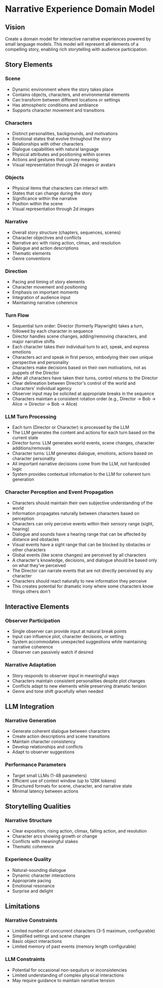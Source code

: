# Narrative Experience Domain Model

## Vision
Create a domain model for interactive narrative experiences powered by small language models. This model will represent all elements of a compelling story, enabling rich storytelling with audience participation.

## Story Elements

### Scene
- Dynamic environment where the story takes place
- Contains objects, characters, and environmental elements
- Can transform between different locations or settings
- Has atmospheric conditions and ambiance
- Supports character movement and transitions

### Characters
- Distinct personalities, backgrounds, and motivations
- Emotional states that evolve throughout the story
- Relationships with other characters
- Dialogue capabilities with natural language
- Physical attributes and positioning within scenes
- Actions and gestures that convey meaning
- Visual representation through 2d images or avatars

### Objects
- Physical items that characters can interact with
- States that can change during the story
- Significance within the narrative
- Position within the scene
- Visual representation through 2d images

### Narrative
- Overall story structure (chapters, sequences, scenes)
- Character objectives and conflicts
- Narrative arc with rising action, climax, and resolution
- Dialogue and action descriptions
- Thematic elements
- Genre conventions

### Direction
- Pacing and timing of story elements
- Character movement and positioning
- Emphasis on important moments
- Integration of audience input
- Maintaining narrative coherence

### Turn Flow
- Sequential turn order: Director (formerly Playwright) takes a turn, followed by each character in sequence
- Director handles scene changes, adding/removing characters, and major narrative shifts
- Each character takes their individual turn to act, speak, and express emotions
- Characters act and speak in first person, embodying their own unique perspective and personality
- Characters make decisions based on their own motivations, not as puppets of the Director
- After all characters have taken their turns, control returns to the Director
- Clear delineation between Director's control of the world and characters' individual agency
- Observer input may be solicited at appropriate breaks in the sequence
- Characters maintain a consistent rotation order (e.g., Director → Bob → Alice → Director → Bob → Alice)

### LLM Turn Processing
- Each turn (Director or Character) is processed by the LLM
- The LLM generates the content and actions for each turn based on the current state
- Director turns: LLM generates world events, scene changes, character additions/removals
- Character turns: LLM generates dialogue, emotions, actions based on character personality
- All important narrative decisions come from the LLM, not hardcoded logic
- System provides contextual information to the LLM for coherent turn generation

### Character Perception and Event Propagation
- Characters should maintain their own subjective understanding of the world
- Information propagates naturally between characters based on perception
- Characters can only perceive events within their sensory range (sight, hearing)
- Dialogue and sounds have a hearing range that can be affected by distance and obstacles
- Visual events have a sight range that can be blocked by obstacles or other characters
- Global events (like scene changes) are perceived by all characters
- A character's knowledge, decisions, and dialogue should be based only on what they've perceived
- The Director can narrate events that are not directly perceived by any character
- Characters should react naturally to new information they perceive
- This creates potential for dramatic irony where some characters know things others don't

## Interactive Elements

### Observer Participation
- Single observer can provide input at natural break points
- Input can influence plot, character decisions, or setting
- System accommodates unexpected suggestions while maintaining narrative coherence
- Observer can passively watch if desired

### Narrative Adaptation
- Story responds to observer input in meaningful ways
- Characters maintain consistent personalities despite plot changes
- Conflicts adapt to new elements while preserving dramatic tension
- Genre and tone shift gracefully when needed

## LLM Integration

### Narrative Generation
- Generate coherent dialogue between characters
- Create action descriptions and scene transitions
- Maintain character consistency
- Develop relationships and conflicts
- Adapt to observer suggestions

### Performance Parameters
- Target small LLMs (1-4B parameters)
- Efficient use of context window (up to 128K tokens)
- Structured formats for scene, character, and narrative state
- Minimal latency between actions

## Storytelling Qualities

### Narrative Structure
- Clear exposition, rising action, climax, falling action, and resolution
- Character arcs showing growth or change
- Conflicts with meaningful stakes
- Thematic coherence

### Experience Quality
- Natural-sounding dialogue
- Dynamic character interactions
- Appropriate pacing
- Emotional resonance
- Surprise and delight

## Limitations

### Narrative Constraints
- Limited number of concurrent characters (3-5 maximum, configurable)
- Simplified settings and scene changes
- Basic object interactions
- Limited memory of past events (memory length configurable)

### LLM Constraints
- Potential for occasional non-sequiturs or inconsistencies
- Limited understanding of complex physical interactions
- May require guidance to maintain narrative tension 